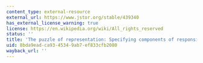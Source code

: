 ```yaml
---
content_type: external-resource
external_url: https://www.jstor.org/stable/439340
has_external_license_warning: true
license: https://en.wikipedia.org/wiki/All_rights_reserved
status: ''
title: 'The puzzle of representation: Specifying components of responsiveness'
uid: 8bda9ead-ca93-4534-9ab7-ef833cfb2080
wayback_url: ''
---
```

